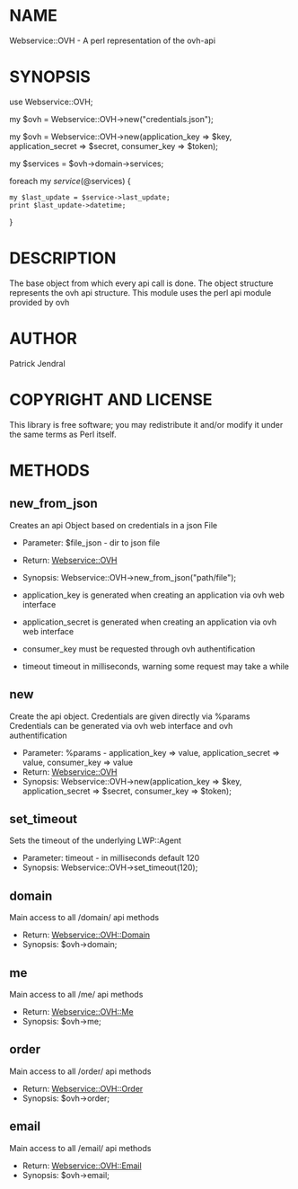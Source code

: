 # NAME

Webservice::OVH  - A perl representation of the ovh-api

# SYNOPSIS

use Webservice::OVH;

my $ovh = Webservice::OVH->new("credentials.json");

my $ovh = Webservice::OVH->new(application\_key => $key, application\_secret => $secret, consumer\_key => $token);

my $services = $ovh->domain->services;

foreach my $service (@$services) {

    my $last_update = $service->last_update;
    print $last_update->datetime;
}

# DESCRIPTION

The base object from which every api call is done.
The object structure represents the ovh api structure.
This module uses the perl api module provided by ovh 

# AUTHOR

Patrick Jendral

# COPYRIGHT AND LICENSE

This library is free software; you may redistribute it and/or modify it under the same terms as Perl itself.

# METHODS

## new\_from\_json

Creates an api Object based on credentials in a json File

- Parameter: $file\_json - dir to json file
- Return: [Webservice::OVH](https://metacpan.org/pod/Webservice::OVH)
- Synopsis: Webservice::OVH->new\_from\_json("path/file");

- application\_key      is generated when creating an application via ovh web interface
- application\_secret   is generated when creating an application via ovh web interface
- consumer\_key         must be requested through ovh authentification
- timeout              timeout in milliseconds, warning some request may take a while

## new

Create the api object. Credentials are given directly via %params
Credentials can be generated via ovh web interface and ovh authentification

- Parameter: %params - application\_key => value, application\_secret => value, consumer\_key => value
- Return: [Webservice::OVH](https://metacpan.org/pod/Webservice::OVH)
- Synopsis: Webservice::OVH->new(application\_key => $key, application\_secret => $secret, consumer\_key => $token);

## set\_timeout

Sets the timeout of the underlying LWP::Agent

- Parameter: timeout - in milliseconds default 120
- Synopsis: Webservice::OVH->set\_timeout(120);

## domain

Main access to all /domain/ api methods 

- Return: [Webservice::OVH::Domain](https://metacpan.org/pod/Webservice::OVH::Domain)
- Synopsis: $ovh->domain;

## me

Main access to all /me/ api methods 

- Return: [Webservice::OVH::Me](https://metacpan.org/pod/Webservice::OVH::Me)
- Synopsis: $ovh->me;

## order

Main access to all /order/ api methods 

- Return: [Webservice::OVH::Order](https://metacpan.org/pod/Webservice::OVH::Order)
- Synopsis: $ovh->order;

## email

Main access to all /email/ api methods 

- Return: [Webservice::OVH::Email](https://metacpan.org/pod/Webservice::OVH::Email)
- Synopsis: $ovh->email;
